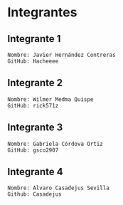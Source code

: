 # Integrantes
## Integrante 1
    Nombre: Javier Hernández Contreras
    GitHub: Hacheeee
## Integrante 2
    Nombre: Wilmer Medma Quispe
    GitHub: rick571z
## Integrante 3
    Nombre: Gabriela Córdova Ortiz
    GitHub: gsco2907
## Integrante 4
    Nombre: Alvaro Casadejus Sevilla
    Github: Casadejus
